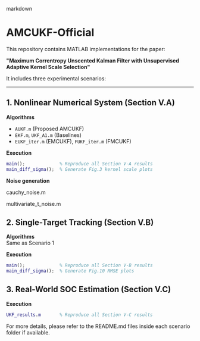 markdown
# AMCUKF-Official

This repository contains MATLAB implementations for the paper:

**"Maximum Correntropy Unscented Kalman Filter with Unsupervised Adaptive Kernel Scale Selection"**

It includes three experimental scenarios:

---

## 1. Nonlinear Numerical System (Section V.A)

**Algorithms**  
- `AUKF.m` (Proposed AMCUKF)  
- `EKF.m`, `UKF_A1.m` (Baselines)  
- `EUKF_iter.m` (EMCUKF), `FUKF_iter.m` (FMCUKF)  

**Execution**
```matlab
main();             % Reproduce all Section V-A results  
main_diff_sigma();  % Generate Fig.3 kernel scale plots
```
**Noise generation**

cauchy_noise.m

multivariate_t_noise.m


## 2. Single-Target Tracking (Section V.B)

**Algorithms**  
Same as Scenario 1

**Execution**
```matlab
main();             % Reproduce all Section V-B results  
main_diff_sigma();  % Generate Fig.10 RMSE plots
```

## 3. Real-World SOC Estimation (Section V.C)

**Execution**
```matlab
UKF_results.m       % Reproduce all Section V-C results
```
For more details, please refer to the README.md files inside each scenario folder if available.
